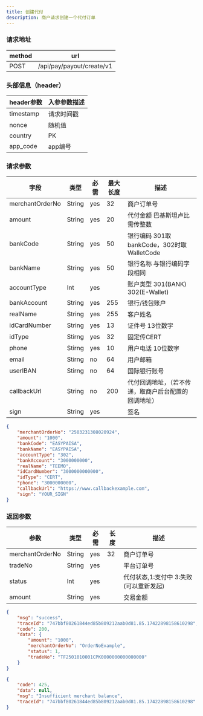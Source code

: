 ```yaml
---
title: 创建代付
description: 商户请求创建一个代付订单
---
```


### 请求地址

| method | url                       |
| ------ | ------------------------- |
| POST   | /api/pay/payout/create/v1 |

### 头部信息（header）

| header参数                  | 入参参数描述 |
|---------------------------|--------|
| timestamp                 | 请求时间戳  |
| nonce                     | 随机值    |
| country                   | PK |
| app_code                  | app编号  |

### 请求参数

| 字段              | 类型   | 必需  | 最大长度 | 描述                               |
|-----------------| ------ |-----|------|----------------------------------|
| merchantOrderNo | String | yes | 32   | 商户订单号                            |
| amount          | String | yes | 20   | 代付金额 巴基斯坦卢比 需传整数                 |
| bankCode        | String | yes | 50   | 银行编码  301取bankCode，302时取WalletCode |
| bankName        | String | yes | 50   | 银行名称 与银行编码字段相同                   |
| accountType     | Int    | yes |      | 账户类型 301(BANK) 302(E-Wallet)     |
| bankAccount     | String | yes | 255  | 银行/钱包账户                          |
| realName        | String | yes | 255  | 客户姓名                             |
| idCardNumber    | String | yes | 13   | 证件号   13位数字                      |
| idType          | Stirng | yes | 32   | 固定传CERT                          |
| phone           | Stirng | yes | 10   | 用户电话  10位数字                      |
| email           | Stirng | no  | 64   | 用户邮箱                             |
| userIBAN        | Stirng | no  | 64   | 国际银行账号                           |
| callbackUrl     | String | no  | 200  | 代付回调地址，（若不传递，取商户后台配置的回调地址）     |
| sign            | String | yes |      | 签名                               |

```json title=请求示例
{
    "merchantOrderNo": "2503231308020924",
    "amount": "1000",
    "bankCode": "EASYPAISA",
    "bankName": "EASYPAISA",
    "accountType": "302",
    "bankAccount": "3000000000",
    "realName": "TEEMO",
    "idCardNumber": "3000000000000",
    "idType": "CERT",
    "phone": "3000000000",
    "callbackUrl": "https://www.callbackexample.com",
    "sign": "YOUR_SIGN"
}
```

### 返回参数

| 参数            | 类型   | 必需 | 长度 | 描述                          |
| --------------- | ------ | ---- | ---- | ----------------------------- |
| merchantOrderNo | String | yes  | 32   | 商户订单号                    |
| tradeNo         | String | yes  |      | 平台订单号                    |
| status          | Int | yes  |      | 代付状态,1:支付中 3:失败(可以重新发起) |
| amount          | String | yes  |      | 交易金额                      |

```json title=成功示例
{
    "msg": "success",
    "traceId": "747bbf80261844ed85b809212aab0d81.85.17422898158610298",
    "code": 200,
    "data": {
        "amount": "1000",
        "merchantOrderNo": "OrderNoExample",
        "status": 1,
        "tradeNo": "TF2501010001CPK0000000000000000"
    }
}
```

```json title=失败示例
{
    "code": 425,
    "data": null,
    "msg": "Insufficient merchant balance",
    "traceId": "747bbf80261844ed85b809212aab0d81.85.17422898158610298"
}
```
